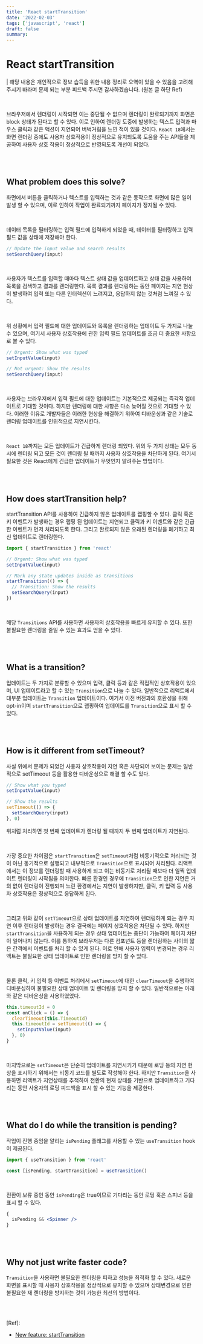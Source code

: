 ```yaml
---
title: 'React startTransition'
date: '2022-02-03'
tags: ['javascript', 'react']
draft: false
summary:
---
```


# React startTransition

| 해당 내용은 개인적으로 정보 습득을 위한 내용 정리로 오역이 있을 수 있음을 고려해 주시기 바라며 문제 되는 부분 피드백 주시면 감사하겠습니다. (원본 글 하단 Ref)

<br />

브라우저에서 렌더링이 시작되면 이는 중단될 수 없으며 렌더링이 완료되기까지 화면은 block 상태가 된다고 할 수 있다. 이로 인하여 렌더링 도중에 발생하는 텍스트 입력과 마우스 클릭과 같은 액션이 지연되어 버벅거림을 느낀 적이 있을 것이다. `React 18`에서는 화면 렌더링 중에도 사용자 상호작용이 정상적으로 유지되도록 도움을 주는 API들을 제공하여 사용자 상호 작용이 정상적으로 반영되도록 개선이 되었다.

<br /><br />

## What problem does this solve?

화면에서 버튼을 클릭하거나 텍스트를 입력하는 것과 같은 동작으로 화면에 많은 일이 발생 할 수 있으며, 이로 인하여 작업이 완료되기까지 페이지가 정지될 수 있다.

<br />

데이터 목록을 필터링하는 입력 필드에 입력하게 되었을 때, 데이터를 필터링하고 입력 필드 값을 상태에 저장해야 한다.

```jsx
// Update the input value and search results
setSearchQuery(input)
```

<br />

사용자가 텍스트를 입력할 때마다 텍스트 상태 값을 업데이트하고 상태 값을 사용하여 목록을 검색하고 결과를 렌더링한다. 목록 결과를 렌더링하는 동안 페이지는 지연 현상이 발생하여 입력 또는 다른 인터렉션이 느려지고, 응답하지 않는 것처럼 느껴질 수 있다.

<br />

위 상황에서 입력 필드에 대한 업데이트와 목록을 렌더링하는 업데이트 두 가지로 나눌 수 있으며, 여기서 사용자 상호작용에 관한 입력 필드 업데이트를 조금 더 중요한 사항으로 볼 수 있다.

```jsx
// Urgent: Show what was typed
setInputValue(input)

// Not urgent: Show the results
setSearchQuery(input)
```

<br />

사용자는 브라우저에서 입력 필드에 대한 업데이트는 기본적으로 제공되는 즉각적 업데이트로 기대할 것이다. 하지만 렌더링에 대한 사항은 다소 늦어질 것으로 기대할 수 있다. 이러한 이유로 개발자들은 이러한 현상을 해결하기 위하여 디바운싱과 같은 기술로 렌더링 업데이트를 인위적으로 지연시킨다.

<br />

`React 18`까지는 모든 업데이트가 긴급하게 렌더링 되었다. 위의 두 가지 상태는 모두 동시에 렌더링 되고 모든 것이 렌더링 될 때까지 사용자 상호작용을 차단하게 된다. 여기서 필요한 것은 React에게 긴급한 업데이트가 무엇인지 알려주는 방법이다.

<br /><br />

## How does startTransition help?

startTransition API를 사용하여 긴급하지 않은 업데이트를 랩핑할 수 있다. 클릭 혹은 키 이벤트가 발생하는 경우 랩핑 된 업데이트는 지연되고 클릭과 키 이벤트와 같은 긴급한 이벤트가 먼저 처리되도록 한다. 그리고 완료되지 않은 오래된 렌더링을 폐기하고 최신 업데이트로 렌더링한다.

```jsx
import { startTransition } from 'react'

// Urgent: Show what was typed
setInputValue(input)

// Mark any state updates inside as transitions
startTransition(() => {
  // Transition: Show the results
  setSearchQuery(input)
})
```

<br />

해당 `Transitions` API를 사용하면 사용자의 상호작용을 빠르게 유지할 수 있다. 또한 불필요한 렌더링을 줄일 수 있는 효과도 얻을 수 있다.

<br /><br />

## What is a transition?

업데이트는 두 가지로 분류할 수 있으며 입력, 클릭 등과 같은 직접적인 상호작용이 있으며, UI 업데이트라고 할 수 있는 `Transition`으로 나눌 수 있다. 일반적으로 리액트에서 대부분 업데이트는 `Transition` 업데이트이다. 여기서 이전 버전과의 호환성을 위해 opt-in이며 `startTransition`으로 랩핑하여 업데이트를 `Transition`으로 표시 할 수 있다.

<br /><br />

## How is it different from setTimeout?

사실 위에서 문제가 되었던 사용자 상호작용이 지연 혹은 차단되어 보이는 문제는 일반적으로 setTimeout 등을 활용한 디바운싱으로 해결 할 수도 있다.

```jsx
// Show what you typed
setInputValue(input)

// Show the results
setTimeout(() => {
  setSearchQuery(input)
}, 0)
```

위처럼 처리하면 첫 번째 업데이트가 렌더링 될 때까지 두 번째 업데이트가 지연된다.

<br />

가장 중요한 차이점은 `startTransition`은 `setTimeout`처럼 비동기적으로 처리되는 것이 아닌 동기적으로 실행되고 내부적으로 `Transition`으로 표시되어 처리된다. 리액트에서는 이 정보를 렌더링할 때 사용하게 되고 이는 비동기로 처리될 때보다 더 일찍 업데이트 렌더링이 시작됨을 의미한다. 빠른 환경인 경우에 `Transition`으로 인한 지연은 거의 없이 렌더링이 진행되며 느린 환경에서는 지연이 발생하지만, 클릭, 키 입력 등 사용자 상호작용은 정상적으로 응답하게 된다.

<br />

그리고 위와 같이 `setTimeout`으로 상태 업데이트를 지연하여 렌더링하게 되는 경우 지연 이후 렌더링이 발생하는 경우 결국에는 페이지 상호작용은 차단될 수 있다. 하지만 `startTransition`을 사용하게 되는 경우 상태 업데이트는 중단이 가능하여 페이지 차단이 일어나지 않는다. 이를 통하여 브라우저는 다른 컴포넌트 등을 렌더링하는 사이의 짧은 간격에서 이벤트를 처리 할 수 있게 된다. 이로 인해 사용자 입력이 변경되는 경우 리액트는 불필요한 상태 업데이트로 인한 렌더링을 방지 할 수 있다.

<br />

물론 클릭, 키 입력 등 이벤트 처리에서 `setTimeout`에 대한 `clearTimeout`을 수행하여 디바운싱하여 불필요한 상태 업데이트 및 렌더링을 방지 할 수 있다. 일반적으로는 아래와 같은 디바운싱을 사용하였었다.

```jsx
this.timeoutId = 0
const onClick = () => {
  clearTimeout(this.TimeoutId)
  this.timeoutId = setTimeout(() => {
    setInputValue(input)
  }, 0)
}
```

<br />

마지막으로는 `setTimeout`은 단순히 업데이트를 지연시키기 때문에 로딩 등의 지연 현상을 표시하기 위해서는 비동기 코드를 별도로 작성해야 한다. 하지만 `Transition`을 사용하면 리액트가 지연상태를 추적하여 전환의 현재 상태를 기반으로 업데이트하고 기다리는 동안 사용자의 로딩 피드백을 표시 할 수 있는 기능을 제공한다.

<br /><br />

## What do I do while the transition is pending?

작업이 진행 중임을 알리는 `isPending` 플래그를 사용할 수 있는 `useTransition` hook이 제공된다.

```jsx
import { useTransition } from 'react'

const [isPending, startTransition] = useTransition()
```

<br />

전환이 보류 중인 동안 `isPending`은 true이므로 기다리는 동안 로딩 혹은 스피너 등을 표시 할 수 있다.

```jsx
{
  isPending && <Spinner />
}
```

<br /><br />

## Why not just write faster code?

`Transition`을 사용하면 불필요한 렌더링을 피하고 성능을 최적화 할 수 있다. 새로운 화면을 표시할 때 사용자 상호작용을 정상적으로 유지할 수 있으며 상태변경으로 인한 불필요한 재 렌더링을 방지하는 것이 가능한 최선의 방법이다.

<br /><br />

[Ref]:

- [New feature: startTransition](https://github.com/reactwg/react-18/discussions/41)

<br /><br /><br />
